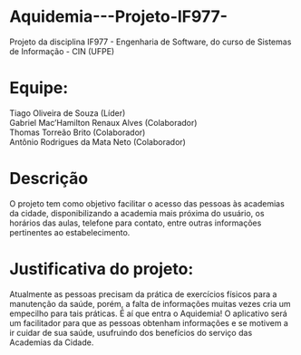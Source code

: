 # Aquidemia---Projeto-IF977-

Projeto da disciplina IF977 - Engenharia de Software, do curso de Sistemas de Informação - CIN (UFPE)

# Equipe:
Tiago Oliveira de Souza (Líder)  
Gabriel Mac’Hamilton Renaux Alves (Colaborador)  
Thomas Torreão Brito (Colaborador)  
Antônio Rodrigues da Mata Neto (Colaborador)  

# Descrição
O projeto tem como objetivo facilitar o acesso das pessoas às academias da cidade, disponibilizando a academia mais próxima do usuário, os horários das aulas, telefone para contato, entre outras informações pertinentes ao estabelecimento.

# Justificativa do projeto:
Atualmente as pessoas precisam da prática de exercícios físicos para a manutenção da saúde, porém, a falta de informações muitas vezes cria um empecilho para tais práticas. É aí que entra o Aquidemia! O aplicativo será um facilitador para que as pessoas obtenham informações e se motivem a ir cuidar de sua saúde, usufruindo dos benefícios do serviço das Academias da Cidade. 
 
